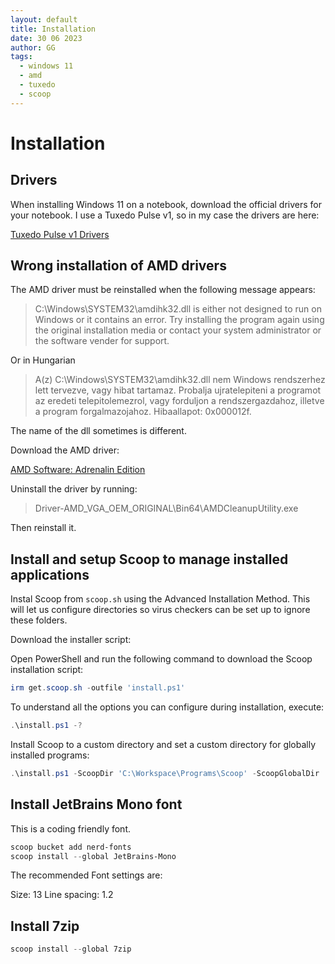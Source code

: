 ```yaml
---
layout: default
title: Installation
date: 30 06 2023
author: GG
tags: 
  - windows 11
  - amd
  - tuxedo
  - scoop
---
```


Installation
===

Drivers
---

When installing Windows 11 on a notebook, download the official
drivers for your notebook. I use a Tuxedo Pulse v1, so in my case the
drivers are here:

[Tuxedo Pulse v1 Drivers](https://mytuxedo.de/index.php/s/ZeB8FTf8CrpEtJr?path=%2FPulse_Series)

<!--
Set up dark moden
===

- Personalization / Themes
- Windows (dark)

-->

Wrong installation of AMD drivers
---

The AMD driver must be reinstalled when the following message appears:

> C:\Windows\SYSTEM32\amdihk32.dll is either not designed to run on
> Windows or it contains an error. Try installing the program again
> using the original installation media or contact your system
> administrator or the software vender for support.

Or in Hungarian

> A(z) C:\Windows\SYSTEM32\amdihk32.dll nem Windows rendszerhez lett
> tervezve, vagy hibat tartamaz. Probalja ujratelepiteni a programot
> az eredeti telepitolemezrol, vagy forduljon a rendszergazdahoz,
> illetve a program forgalmazojahoz. Hibaallapot: 0x000012f.

The name of the dll sometimes is different.

Download the AMD driver:

[AMD Software: Adrenalin Edition](https://www.amd.com/en/support/apu/amd-ryzen-processors/amd-ryzen-7-mobile-processors-radeon-graphics/amd-ryzen-7-4800h)

Uninstall the driver by running:

> Driver-AMD_VGA_OEM_ORIGINAL\Bin64\AMDCleanupUtility.exe

Then reinstall it.


Install and setup Scoop to manage installed applications
---

Instal Scoop from ``scoop.sh`` using the Advanced Installation Method.
This will let us configure directories so virus checkers can be set up
to ignore these folders.

Download the installer script:

Open PowerShell and run the following command to download the Scoop
installation script:

``` powershell
irm get.scoop.sh -outfile 'install.ps1'
```

To understand all the options you can configure during installation, execute:

``` powershell
.\install.ps1 -?
```

Install Scoop to a custom directory and set a custom directory for
globally installed programs:

``` powershell
.\install.ps1 -ScoopDir 'C:\Workspace\Programs\Scoop' -ScoopGlobalDir 'C:\Workspace\Programs\GlobalScoopApps'
```

Install JetBrains Mono font
---

This is a coding friendly font.

``` powershell
scoop bucket add nerd-fonts
scoop install --global JetBrains-Mono
```

The recommended Font settings are:

Size: 13
Line spacing: 1.2

Install 7zip
---

``` powershell
scoop install --global 7zip
```
